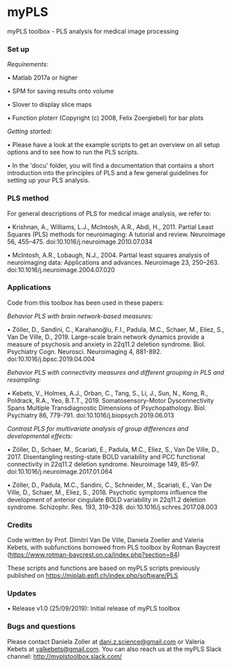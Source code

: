 # myPLS
myPLS toolbox - PLS analysis for medical image processing
 

### Set up
*Requirements:*

•	Matlab 2017a or higher

•	SPM for saving results onto volume

• Slover to display slice maps

• Function ploterr (Copyright (c) 2008, Felix Zoergiebel) for bar plots

*Getting started:*

• Please have a look at the example scripts to get an overview on all setup options and to see how to run the PLS scripts.

• In the 'docu' folder, you will find a documentation that contains a short introduction into the principles of PLS and a few general guidelines for setting up your PLS analysis.

### PLS method
For general descriptions of PLS for medical image analysis, we refer to:

•	Krishnan, A., Williams, L.J., McIntosh, A.R., Abdi, H., 2011. Partial Least Squares (PLS) methods for neuroimaging: A tutorial and review. Neuroimage 56, 455–475. doi:10.1016/j.neuroimage.2010.07.034

•	McIntosh, A.R., Lobaugh, N.J., 2004. Partial least squares analysis of neuroimaging data: Applications and advances. Neuroimage 23, 250–263. doi:10.1016/j.neuroimage.2004.07.020


### Applications
Code from this toolbox has been used in these papers:

*Behavior PLS with brain network-based measures:*

•	Zöller, D., Sandini, C., Karahanoğlu, F.I., Padula, M.C., Schaer, M., Eliez, S., Van De Ville, D., 2019. Large-scale brain network dynamics provide a measure of psychosis and anxiety in 22q11.2 deletion syndrome. Biol. Psychiatry Cogn. Neurosci. Neuroimaging 4, 881-892. doi:10.1016/j.bpsc.2019.04.004

*Behavior PLS with connectivity measures and different grouping in PLS and resampling:* 

•	Kebets, V., Holmes, A.J., Orban, C., Tang, S., Li, J., Sun, N., Kong, R., Poldrack, R.A., Yeo, B.T.T., 2019. Somatosensory-Motor Dysconnectivity Spans Multiple Transdiagnostic Dimensions of Psychopathology. Biol. Psychiatry 86, 779-791. doi:10.1016/j.biopsych.2019.06.013

*Contrast PLS for multivariate analysis of group differences and developmental effects:* 

•	Zöller, D., Schaer, M., Scariati, E., Padula, M.C., Eliez, S., Van De Ville, D., 2017. Disentangling resting-state BOLD variability and PCC functional connectivity in 22q11.2 deletion syndrome. Neuroimage 149, 85–97. doi:10.1016/j.neuroimage.2017.01.064

•	Zöller, D., Padula, M.C., Sandini, C., Schneider, M., Scariati, E., Van De Ville, D., Schaer, M., Eliez, S., 2018. Psychotic symptoms influence the development of anterior cingulate BOLD variability in 22q11.2 deletion syndrome. Schizophr. Res. 193, 319–328. doi:10.1016/j.schres.2017.08.003


### Credits
Code written by Prof. Dimitri Van De Ville, Daniela Zoeller and Valeria
Kebets, with subfunctions borrowed from PLS toolbox by Rotman Baycrest
(https://www.rotman-baycrest.on.ca/index.php?section=84)

These scripts and functions are based on myPLS scripts previously 
published on https://miplab.epfl.ch/index.php/software/PLS


### Updates
•	Release v1.0 (25/09/2019): Initial release of myPLS toolbox

### Bugs and questions
Please contact Daniela Zoller at dani.z.science@gmail.com or Valeria Kebets at valkebets@gmail.com.
You can also reach us at the myPLS Slack channel: http://myplstoolbox.slack.com/
